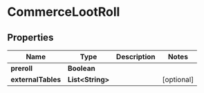 

# CommerceLootRoll


## Properties

| Name | Type | Description | Notes |
|------------ | ------------- | ------------- | -------------|
|**preroll** | **Boolean** |  |  |
|**externalTables** | **List&lt;String&gt;** |  |  [optional] |



